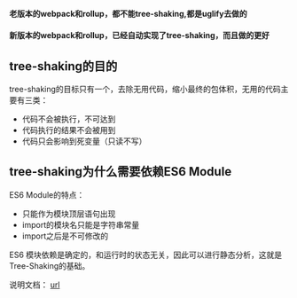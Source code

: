 #### 老版本的webpack和rollup，都不能tree-shaking,都是uglify去做的
#### 新版本的webpack和rollup，已经自动实现了tree-shaking，而且做的更好

## tree-shaking的目的

tree-shaking的目标只有一个，去除无用代码，缩小最终的包体积，无用的代码主要有三类：

- 代码不会被执行，不可达到
- 代码执行的结果不会被用到
- 代码只会影响到死变量（只读不写）


## tree-shaking为什么需要依赖ES6 Module

ES6 Module的特点：

- 只能作为模块顶层语句出现
- import的模块名只能是字符串常量
- import之后是不可修改的

 ES6 模块依赖是确定的，和运行时的状态无关，因此可以进行静态分析，这就是Tree-Shaking的基础。


 说明文档： [url](https://juejin.cn/post/7169004126469914654)